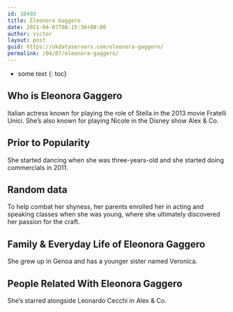 ```yaml
---
id: 10493
title: Eleonora Gaggero
date: 2021-04-07T08:15:36+00:00
author: victor
layout: post
guid: https://ukdataservers.com/eleonora-gaggero/
permalink: /04/07/eleonora-gaggero/
---
```


* some text
{: toc}


## Who is Eleonora Gaggero



Italian actress known for playing the role of Stella in the 2013 movie Fratelli Unici. She&#8217;s also known for playing Nicole in the Disney show Alex & Co.

                
                
                
## Prior to Popularity



She started dancing when she was three-years-old and she started doing commercials in 2011.

                
                
                
## Random data



To help combat her shyness, her parents enrolled her in acting and speaking classes when she was young, where she ultimately discovered her passion for the craft.

                
                
                
## Family & Everyday Life of Eleonora Gaggero



She grew up in Genoa and has a younger sister named Veronica.

                
                
                
## People Related With Eleonora Gaggero



She&#8217;s starred alongside Leonardo Cecchi in Alex & Co.

                
              
            
          
          
          
